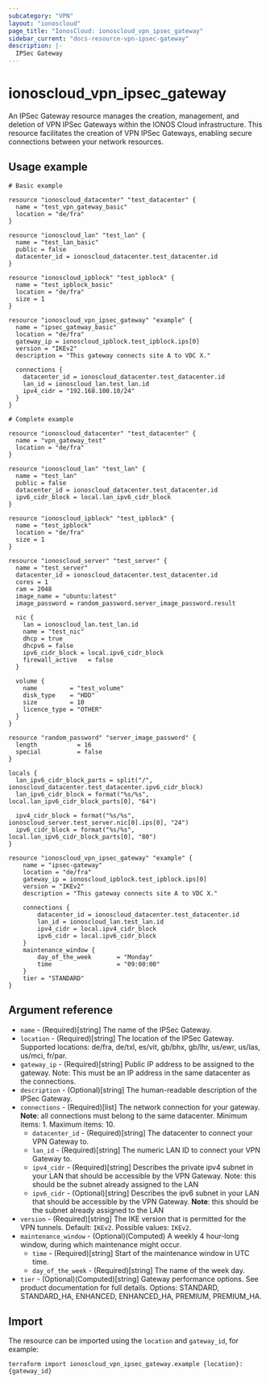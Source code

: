 ```yaml
---
subcategory: "VPN"
layout: "ionoscloud"
page_title: "IonosCloud: ionoscloud_vpn_ipsec_gateway"
sidebar_current: "docs-resource-vpn-ipsec-gateway"
description: |-
  IPSec Gateway
---
```


# ionoscloud_vpn_ipsec_gateway

An IPSec Gateway resource manages the creation, management, and deletion of VPN IPSec Gateways within the IONOS Cloud
infrastructure. This resource facilitates the creation of VPN IPSec Gateways, enabling secure connections between your
network resources.

## Usage example

```hcl
# Basic example

resource "ionoscloud_datacenter" "test_datacenter" {
  name = "test_vpn_gateway_basic"
  location = "de/fra"
}

resource "ionoscloud_lan" "test_lan" {
  name = "test_lan_basic"
  public = false
  datacenter_id = ionoscloud_datacenter.test_datacenter.id
}

resource "ionoscloud_ipblock" "test_ipblock" {
  name = "test_ipblock_basic"
  location = "de/fra"
  size = 1
}

resource "ionoscloud_vpn_ipsec_gateway" "example" {
  name = "ipsec_gateway_basic"
  location = "de/fra"
  gateway_ip = ionoscloud_ipblock.test_ipblock.ips[0]
  version = "IKEv2"
  description = "This gateway connects site A to VDC X."

  connections {
    datacenter_id = ionoscloud_datacenter.test_datacenter.id
    lan_id = ionoscloud_lan.test_lan.id
    ipv4_cidr = "192.168.100.10/24"
  }
}
```

```hcl
# Complete example

resource "ionoscloud_datacenter" "test_datacenter" {
  name = "vpn_gateway_test"
  location = "de/fra"
}

resource "ionoscloud_lan" "test_lan" {
  name = "test_lan"
  public = false
  datacenter_id = ionoscloud_datacenter.test_datacenter.id
  ipv6_cidr_block = local.lan_ipv6_cidr_block
}

resource "ionoscloud_ipblock" "test_ipblock" {
  name = "test_ipblock"
  location = "de/fra"
  size = 1
}

resource "ionoscloud_server" "test_server" {
  name = "test_server"
  datacenter_id = ionoscloud_datacenter.test_datacenter.id
  cores = 1
  ram = 2048
  image_name = "ubuntu:latest"
  image_password = random_password.server_image_password.result

  nic {
    lan = ionoscloud_lan.test_lan.id
    name = "test_nic"
    dhcp = true
    dhcpv6 = false
    ipv6_cidr_block = local.ipv6_cidr_block
    firewall_active   = false
  }

  volume {
    name         = "test_volume"
    disk_type    = "HDD"
    size         = 10
    licence_type = "OTHER"
  }
}

resource "random_password" "server_image_password" {
  length           = 16
  special          = false
}

locals {
  lan_ipv6_cidr_block_parts = split("/", ionoscloud_datacenter.test_datacenter.ipv6_cidr_block)
  lan_ipv6_cidr_block = format("%s/%s", local.lan_ipv6_cidr_block_parts[0], "64")

  ipv4_cidr_block = format("%s/%s", ionoscloud_server.test_server.nic[0].ips[0], "24")
  ipv6_cidr_block = format("%s/%s", local.lan_ipv6_cidr_block_parts[0], "80")
}

resource "ionoscloud_vpn_ipsec_gateway" "example" {
	name = "ipsec-gateway"
	location = "de/fra"
	gateway_ip = ionoscloud_ipblock.test_ipblock.ips[0]
	version = "IKEv2"
	description = "This gateway connects site A to VDC X."

	connections {
		datacenter_id = ionoscloud_datacenter.test_datacenter.id
		lan_id = ionoscloud_lan.test_lan.id
		ipv4_cidr = local.ipv4_cidr_block
		ipv6_cidr = local.ipv6_cidr_block
	}
    maintenance_window {
        day_of_the_week       = "Monday"
        time                  = "09:00:00"
    }
    tier = "STANDARD"
}
```

## Argument reference

* `name` - (Required)[string] The name of the IPSec Gateway.
* `location` - (Required)[string] The location of the IPSec Gateway. Supported locations: de/fra, de/txl, es/vit,
  gb/bhx, gb/lhr, us/ewr, us/las, us/mci, fr/par.
* `gateway_ip` - (Required)[string] Public IP address to be assigned to the gateway. Note: This must be an IP address in
  the same datacenter as the connections.
* `description` - (Optional)[string] The human-readable description of the IPSec Gateway.
* `connections` - (Required)[list] The network connection for your gateway. **Note**: all connections must belong to the
  same datacenter. Minimum items: 1. Maximum items: 10.
    * `datacenter_id` - (Required)[string] The datacenter to connect your VPN Gateway to.
    * `lan_id` - (Required)[string] The numeric LAN ID to connect your VPN Gateway to.
    * `ipv4_cidr` - (Required)[string] Describes the private ipv4 subnet in your LAN that should be accessible by the
      VPN Gateway. Note: this should be the subnet already assigned to the LAN
    * `ipv6_cidr` - (Optional)[string] Describes the ipv6 subnet in your LAN that should be accessible by the VPN
      Gateway. **Note**: this should be the subnet already assigned to the LAN
* `version` - (Required)[string] The IKE version that is permitted for the VPN tunnels. Default: `IKEv2`. Possible
  values: `IKEv2`.
* `maintenance_window` - (Optional)(Computed) A weekly 4 hour-long window, during which maintenance might occur.
  * `time` - (Required)[string] Start of the maintenance window in UTC time.
  * `day_of_the_week` - (Required)[string] The name of the week day.
* `tier` - (Optional)(Computed)[string] Gateway performance options.  See product documentation for full details. Options: STANDARD, STANDARD_HA, ENHANCED, ENHANCED_HA, PREMIUM, PREMIUM_HA.

## Import

The resource can be imported using the `location` and `gateway_id`, for example:

```
terraform import ionoscloud_vpn_ipsec_gateway.example {location}:{gateway_id}
```
